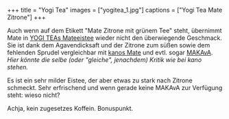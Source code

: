 +++
title = "Yogi Tea"
images = ["yogitea_1.jpg"]
captions = ["Yogi Tea Mate Zitrone"]
+++

Auch wenn auf dem Etikett "Mate Zitrone mit grünem Tee" steht, übernimmt Mate in [YOGI TEAs Mateeistee](https://www.yogitea.com/de/coldtea/mate-zitrone/)	wieder nicht den überwiegende Geschmack. Sie ist dank dem Agavendicksaft und der Zitrone zum süßen sowie dem fehlenden Sprudel
	vergleichbar mit [kanos Mate](/mate/kano.html) und evtl. sogar [MAKAvA](/mate/makava.html). <em>Hier könnte die selbe (oder "gleiche", jenachdem) Kritik wie bei kano stehen.</em>

Es ist ein sehr milder Eistee, der aber etwas zu stark nach Zitrone schmeckt. Sehr erfrischend und wenn gerade keine MAKAvA
	zur Verfügung steht: wieso nicht?

Achja, kein zugesetzes Koffein. Bonuspunkt.
